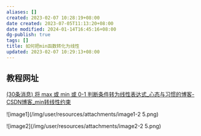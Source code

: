 ```yaml
---
aliases: []
created: 2023-02-07 10:28:19+08:00
date created: 2023-07-05T11:13:20+08:00
date modified: 2024-01-14T16:45:16+08:00
dg-publish: true
tags: []
title: 如何把min函数转化为线性
updated: 2023-02-07 10:29:13+08:00
---
```


## 教程网址
[(30条消息) 将 max 或 min 或 0-1 判断条件转为线性表达式_心态与习惯的博客-CSDN博客_min转线性约束](https://blog.csdn.net/robert_chen1988/article/details/78926860)

![image1](/img/user/resources/attachments/image1-2 5.png)

![image2](/img/user/resources/attachments/image2-2 5.png)